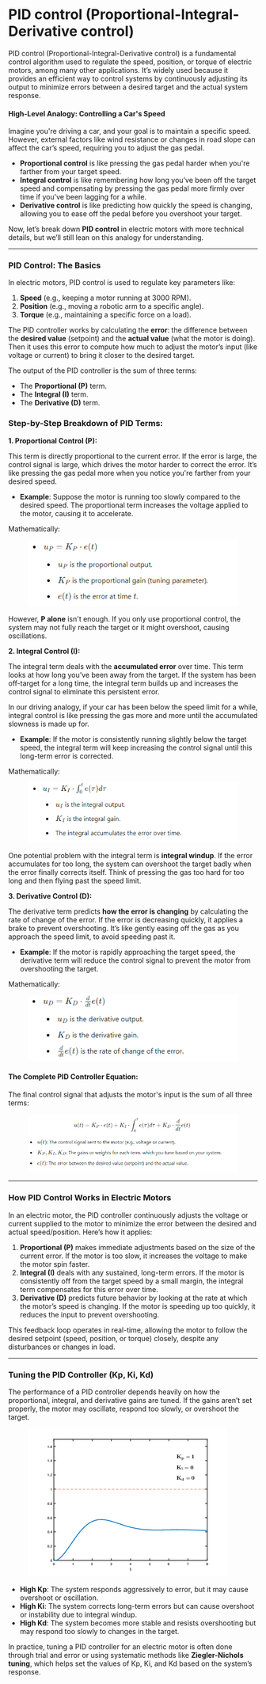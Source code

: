 # PID control (Proportional-Integral-Derivative control)

PID control (Proportional-Integral-Derivative control) is a fundamental control algorithm used to regulate the speed, position, or torque of electric motors, among many other applications. It’s widely used because it provides an efficient way to control systems by continuously adjusting its output to minimize errors between a desired target and the actual system response.

#### **High-Level Analogy: Controlling a Car's Speed**

Imagine you're driving a car, and your goal is to maintain a specific speed. However, external factors like wind resistance or changes in road slope can affect the car’s speed, requiring you to adjust the gas pedal.

* **Proportional control** is like pressing the gas pedal harder when you're farther from your target speed.
* **Integral control** is like remembering how long you’ve been off the target speed and compensating by pressing the gas pedal more firmly over time if you’ve been lagging for a while.
* **Derivative control** is like predicting how quickly the speed is changing, allowing you to ease off the pedal before you overshoot your target.

Now, let’s break down **PID control** in electric motors with more technical details, but we’ll still lean on this analogy for understanding.

***

### **PID Control: The Basics**

In electric motors, PID control is used to regulate key parameters like:

1. **Speed** (e.g., keeping a motor running at 3000 RPM).
2. **Position** (e.g., moving a robotic arm to a specific angle).
3. **Torque** (e.g., maintaining a specific force on a load).

The PID controller works by calculating the **error**: the difference between the **desired value** (setpoint) and the **actual value** (what the motor is doing). Then it uses this error to compute how much to adjust the motor’s input (like voltage or current) to bring it closer to the desired target.

The output of the PID controller is the sum of three terms:

* The **Proportional (P)** term.
* The **Integral (I)** term.
* The **Derivative (D)** term.

### **Step-by-Step Breakdown of PID Terms:**

**1. Proportional Control (P):**

This term is directly proportional to the current error. If the error is large, the control signal is large, which drives the motor harder to correct the error. It’s like pressing the gas pedal more when you notice you're farther from your desired speed.

* **Example**: Suppose the motor is running too slowly compared to the desired speed. The proportional term increases the voltage applied to the motor, causing it to accelerate.

Mathematically:

<div align="left">

<figure><img src="../.gitbook/assets/image (1).png" alt=""><figcaption></figcaption></figure>

</div>

However, **P alone** isn't enough. If you only use proportional control, the system may not fully reach the target or it might overshoot, causing oscillations.

**2. Integral Control (I):**

The integral term deals with the **accumulated error** over time. This term looks at how long you’ve been away from the target. If the system has been off-target for a long time, the integral term builds up and increases the control signal to eliminate this persistent error.

In our driving analogy, if your car has been below the speed limit for a while, integral control is like pressing the gas more and more until the accumulated slowness is made up for.

* **Example**: If the motor is consistently running slightly below the target speed, the integral term will keep increasing the control signal until this long-term error is corrected.

Mathematically:

<div align="left">

<figure><img src="../.gitbook/assets/image (1) (1).png" alt=""><figcaption></figcaption></figure>

</div>

One potential problem with the integral term is **integral windup**. If the error accumulates for too long, the system can overshoot the target badly when the error finally corrects itself. Think of pressing the gas too hard for too long and then flying past the speed limit.

**3. Derivative Control (D):**

The derivative term predicts **how the error is changing** by calculating the rate of change of the error. If the error is decreasing quickly, it applies a brake to prevent overshooting. It’s like gently easing off the gas as you approach the speed limit, to avoid speeding past it.

* **Example**: If the motor is rapidly approaching the target speed, the derivative term will reduce the control signal to prevent the motor from overshooting the target.

Mathematically:

<div align="left">

<figure><img src="../.gitbook/assets/image (2).png" alt=""><figcaption></figcaption></figure>

</div>

#### **The Complete PID Controller Equation:**

The final control signal that adjusts the motor's input is the sum of all three terms:

<div align="left">

<figure><img src="../.gitbook/assets/image (3).png" alt=""><figcaption></figcaption></figure>

</div>

***

### **How PID Control Works in Electric Motors**

In an electric motor, the PID controller continuously adjusts the voltage or current supplied to the motor to minimize the error between the desired and actual speed/position. Here’s how it applies:

1. **Proportional (P)** makes immediate adjustments based on the size of the current error. If the motor is too slow, it increases the voltage to make the motor spin faster.
2. **Integral (I)** deals with any sustained, long-term errors. If the motor is consistently off from the target speed by a small margin, the integral term compensates for this error over time.
3. **Derivative (D)** predicts future behavior by looking at the rate at which the motor’s speed is changing. If the motor is speeding up too quickly, it reduces the input to prevent overshooting.

This feedback loop operates in real-time, allowing the motor to follow the desired setpoint (speed, position, or torque) closely, despite any disturbances or changes in load.

***

### **Tuning the PID Controller (Kp, Ki, Kd)**

The performance of a PID controller depends heavily on how the proportional, integral, and derivative gains are tuned. If the gains aren’t set properly, the motor may oscillate, respond too slowly, or overshoot the target.

<figure><img src="../.gitbook/assets/PID_Compensation_Animated.gif" alt=""><figcaption></figcaption></figure>

* **High Kp​**: The system responds aggressively to error, but it may cause overshoot or oscillation.
* **High Ki​**: The system corrects long-term errors but can cause overshoot or instability due to integral windup.
* **High Kd​**: The system becomes more stable and resists overshooting but may respond too slowly to changes in the target.

In practice, tuning a PID controller for an electric motor is often done through trial and error or using systematic methods like **Ziegler-Nichols tuning**, which helps set the values of Kp, Ki, and Kd​ based on the system’s response.
